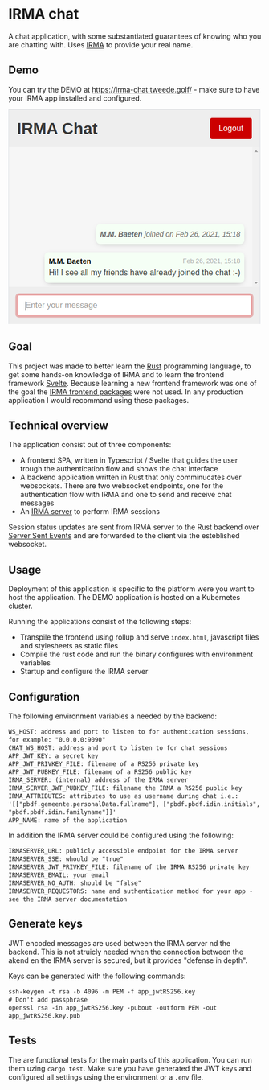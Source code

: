 # IRMA chat

A chat application, with some substantiated guarantees of knowing who you are chatting with.
Uses [IRMA](https://irma.app/) to provide your real name.

## Demo

You can try the DEMO at https://irma-chat.tweede.golf/ - make sure to have your IRMA app installed and configured.

![demo](https://github.com/tweedegolf/irma-chat/blob/master/demo.png?raw=true)

## Goal

This project was made to better learn the [Rust](https://www.rust-lang.org/) programming language,
to get some hands-on knowledge of IRMA and to learn the frontend framework [Svelte](https://svelte.dev/).
Because learning a new frontend framework was one of the goal the [IRMA frontend packages](https://irma.app/docs/irma-frontend/) were not used.
In any production application I would recommand using these packages.

## Technical overview

The application consist out of three components:

- A frontend SPA, written in Typescript / Svelte that guides the user trough the authentication flow and shows the chat interface
- A backend application written in Rust that only comminucates over websockets. There are two websocket endpoints, one for the authentication flow with IRMA and one to send and receive chat messages
- An [IRMA server](https://irma.app/docs/irma-server/) to perform IRMA sessions

Session status updates are sent from IRMA server to the Rust backend over [Server Sent Events](https://developer.mozilla.org/en-US/docs/Web/API/Server-sent_events) and are forwarded to the client via the esteblished websocket.

## Usage

Deployment of this application is specific to the platform were you want to host the application.
The DEMO application is hosted on a Kubernetes cluster.

Running the applications consist of the following steps:

- Transpile the frontend using rollup and serve `index.html`, javascript files and stylesheets as static files
- Compile the rust code and run the binary configures with environment variables
- Startup and configure the IRMA server

## Configuration

The following environment variables a needed by the backend:

```
WS_HOST: address and port to listen to for authentication sessions, for example: "0.0.0.0:9090"
CHAT_WS_HOST: address and port to listen to for chat sessions
APP_JWT_KEY: a secret key
APP_JWT_PRIVKEY_FILE: filename of a RS256 private key
APP_JWT_PUBKEY_FILE: filename of a RS256 public key
IRMA_SERVER: (internal) address of the IRMA server
IRMA_SERVER_JWT_PUBKEY_FILE: filename the IRMA a RS256 public key
IRMA_ATTRIBUTES: attributes to use as username during chat i.e.: '[["pbdf.gemeente.personalData.fullname"], ["pbdf.pbdf.idin.initials", "pbdf.pbdf.idin.familyname"]]'
APP_NAME: name of the application
```

In addition the IRMA server could be configured using the following:

```
IRMASERVER_URL: publicly accessible endpoint for the IRMA server
IRMASERVER_SSE: whould be "true"
IRMASERVER_JWT_PRIVKEY_FILE: filename of the IRMA RS256 private key
IRMASERVER_EMAIL: your email
IRMASERVER_NO_AUTH: should be "false"
IRMASERVER_REQUESTORS: name and authentication method for your app - see the IRMA server documentation
```

## Generate keys 

JWT encoded messages are used between the IRMA server nd the backend.
This is not struicly needed when the connection between the akend en the IRMA server is secured, but it provides "defense in depth". 

Keys can be generated with the following commands:

```
ssh-keygen -t rsa -b 4096 -m PEM -f app_jwtRS256.key
# Don't add passphrase
openssl rsa -in app_jwtRS256.key -pubout -outform PEM -out app_jwtRS256.key.pub
```

## Tests

The are functional tests for the main parts of this application.
You can run them uzing `cargo test`. Make sure you have generated the
JWT keys and configured all settings using the environment or a `.env` file.
